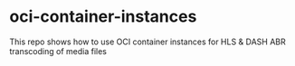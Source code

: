 # oci-container-instances
This repo shows how to use OCI container instances for HLS &amp; DASH ABR transcoding of media files
